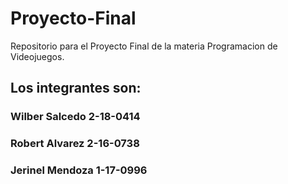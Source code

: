 # Proyecto-Final
Repositorio para el Proyecto Final de la materia Programacion de Videojuegos. 

## Los integrantes son: 

### Wilber Salcedo 2-18-0414
### Robert Alvarez 2-16-0738
### Jerinel Mendoza 1-17-0996
